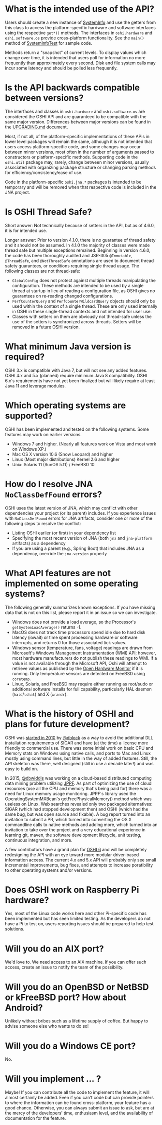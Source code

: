 What is the intended use of the API?
========
Users should create a new instance of [SystemInfo](http://oshi.github.io/oshi/apidocs/oshi/SystemInfo.html) and use the getters from this class to access the platform-specific hardware and software interfaces using the respective `get*()` methods. The interfaces in `oshi.hardware` and `oshi.software.os` provide cross-platform functionality. See the `main()` method of [SystemInfoTest](https://github.com/oshi/oshi/blob/master/oshi-core/src/test/java/oshi/SystemInfoTest.java) for sample code.

Methods return a "snapshot" of current levels. To display values which change over time, it is intended that users poll for information no more frequently than approximately every second. Disk and file system calls may incur some latency and should be polled less frequently. 

Is the API backwards compatible between versions?
========
The interfaces and classes in `oshi.hardware` and `oshi.software.os` are considered the OSHI API and are guaranteed to be compatible with the same major version. Differences between major versions can be found in the [UPGRADING.md](UPGRADING.md) document.  

Most, if not all, of the platform-specific implementations of these APIs in lower level packages will remain the same, although it is not intended that users access platform-specific code, and some changes may occur between minor versions, most often in the number of arguments passed to constructors or platform-specific methods. Supporting code in the `oshi.util` package may, rarely, change between minor versions, usually associated with organizing package structure or changing parsing methods for efficiency/consistency/ease of use.

Code in the platform-specific `oshi.jna.*` packages is intended to be temporary and will be removed when that respective code is included in the JNA project.

Is OSHI Thread Safe?
========
Short answer: Not technically because of setters in the API, but as of 4.6.0, it is for intended use.

Longer answer: Prior to version 4.1.0, there is no guarantee of thread safety and it should not be assumed.
In 4.1.0 the majority of classes were made thread safe but multiple exceptions remained. Beginning in version
4.6.0, the code has been thoroughly audited and JSR-305 `@Immutable`, `@ThreadSafe`, and `@NotThreadSafe`
annotations are used to document thread safety guarantees, or conditions requiring single thread usage.
The following classes are not thread-safe:
 - `GlobalConfig` does not protect against multiple threads manipulating the configuration.  These methods
 are intended to be used by a single thread at startup in lieu of reading a configuration file, as OSHI gives no guarantees on re-reading changed configurations.
 - `PerfCounterQuery` and `PerfCounterWildcardQuery` objects should only be used within the context of a single
 thread. These are only used internally in OSHI in these single-thread contexts and not intended for user use.
 - Classes with setters on them are obviously not thread-safe unless the use of the setters is synchronized across threads.  Setters will be removed in a future OSHI version.

What minimum Java version is required?
========
OSHI 3.x is compatible with Java 7, but will not see any added features.  
OSHI 4.x and 5.x (planned) require minimum Java 8 compatibility.
OSHI 6.x's requirements have not yet been finalized but will likely require at least Java 11 and leverage modules. 

Which operating systems are supported?
========
OSHI has been implemented and tested on the following systems.  Some features may work on earlier versions.
* Windows 7 and higher.  (Nearly all features work on Vista and most work on Windows XP.)
* Mac OS X version 10.6 (Snow Leopard) and higher
* Linux (Most major distributions) Kernel 2.6 and higher
* Unix: Solaris 11 (SunOS 5.11) / FreeBSD 10

How do I resolve JNA `NoClassDefFound` errors?
========
OSHI uses the latest version of JNA, which may conflict with other dependencies your project (or its parent) includes. If you experience issues with `NoClassDefFound` errors for JNA artifacts, consider one or more of the following steps to resolve the conflict:
 - Listing OSHI earlier (or first) in your dependency list 
 - Specifying the most recent version of JNA (both `jna` and `jna-platform` artifacts) as a dependency
 - If you are using a parent (e.g., Spring Boot) that includes JNA as a dependency, override the `jna.version` property 

What API features are not implemented on some operating systems?
========
The following generally summarizes known exceptions. If you have missing data that is not on this list, please report it in an issue so we can investigate.
* Windows does not provide a load average, so the Processor's `getSystemLoadAverage()` returns -1.
* MacOS does not track time processors spend idle due to hard disk latency (iowait) or time spent processing hardware or software interrupts, and returns 0 for those associated tick values.
* Windows sensor (temperature, fans, voltage) readings are drawn from Microsoft's Windows Management Instrumentation (WMI) API; however, most hardware manufacturers do not publish these readings to WMI. If a value is not available through the Microsoft API, Oshi will attempt to retrieve values as published by the [Open Hardware Monitor](http://openhardwaremonitor.org/) if it is running.  Only temperature sensors are detected on FreeBSD using `coretemp`.
* Linux, Solaris, and FreeBSD may require either running as root/sudo or additional software installs for full capability, particularly HAL daemon (`hald`/`lshal`) and X (`xrandr`).

What is the history of OSHI and plans for future development?
========
OSHI was [started in 2010](https://code.dblock.org/2010/06/23/introducing-oshi-operating-system-and-hardware-information-java.html) 
by [@dblock](https://github.com/dblock) as a way to avoid the additional DLL installation requirements of 
SIGAR and have (at the time) a license more friendly to commercial use. There was some initial work on basic 
CPU and Memory stats on Windows using native calls, and ports to Mac and Linux mostly using command lines,
but little in the way of added features. Still, the API skeleton was there, well designed (still in use a 
decade later!) and was easy to build on.

In 2015, [@dbwiddis](https://github.com/dbwiddis) was working on a cloud-based distributed computing data 
mining problem utilizing [JPPF](https://jppf.org/). As part of optimizing the use of cloud resources (use 
all the CPU and memory that's being paid for) there was a need for Linux memory usage monitoring. JPPF's 
library used the OperatingSystemMXBean's getFreePhysicalMemory() method which was useless on Linux.
Web searches revealed only two packaged alternatives: SIGAR (which had stopped development then) and 
OSHI (which had the same bug, but was open source and fixable). A bug report turned into an invitation to 
submit a PR, which turned into converting the OS X commandline calls to native methods and adding more, 
which turned into an invitation to take over the project and a very educational experience in learning 
git, maven, the  software development lifecycle, unit testing, continuous integration, and more.

A few contributors have a grand plan for [OSHI 6](https://github.com/oshi/oshi5) and will be completely
redesigning the API with an eye toward more modular driver-based information access.  The current 4.x 
and 5.x API will probably only see small incremental improvements, bug fixes, and attempts to increase poratibility to other operating systems and/or versions.  

Does OSHI work on Raspberry Pi hardware?
========
Yes, most of the Linux code works here and other Pi-specific code has been implemented but has seen 
limited testing.  As the developers do not have a Pi to test on, users reporting issues should be 
prepared to help test solutions.

Will you do an AIX port?
========
We'd love to. We need access to an AIX machine. If you can offer such access, create an issue to notify the team of the possibility.

Will you do an OpenBSD or NetBSD or kFreeBSD port?  How about Android?
========
Unlikely without bribes such as a lifetime supply of coffee.  But happy to advise someone else who wants to do so!

Will you do a Windows CE port?
========
No.

Will you implement ... ?
========
Maybe!  If you can contribute all the code to implement the feature, it will almost certainly be added.  Even if you can't code but can provide pointers to where the information can be found cross-platform, your feature has a good chance. Otherwise, you can always submit an issue to ask, but are at the mercy of the developers' time, enthusiasm level, and the availability of documentation for the feature.
